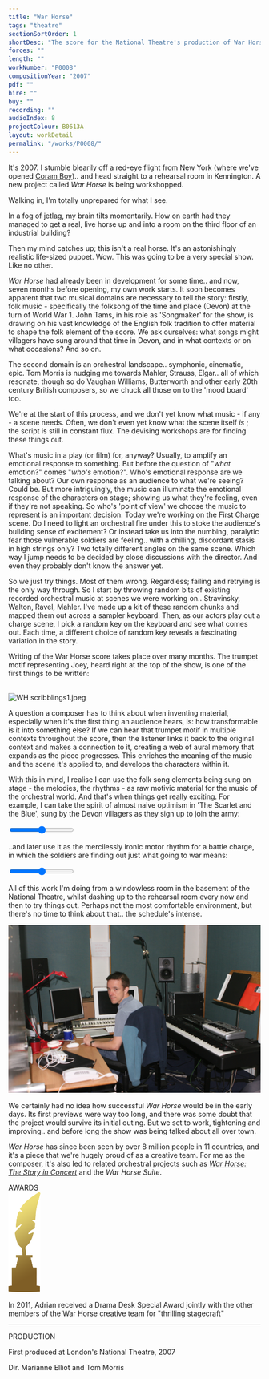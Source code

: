 ```yaml
---
title: "War Horse"
tags: "theatre"
sectionSortOrder: 1
shortDesc: "The score for the National Theatre's production of War Horse"
forces: ""
length: ""
workNumber: "P0008"
compositionYear: "2007"
pdf: ""
hire: ""
buy: ""
recording: ""
audioIndex: 8
projectColour: B0613A
layout: workDetail
permalink: "/works/P0008/"
---
```

<div class="pdMainContent">
    <p>
        It's 2007. I stumble blearily off a red-eye flight from New York (where we've opened <a href="/works/P0007/">Coram Boy</a>).. and head straight to a rehearsal room in Kennington. A new project called <i>War Horse</i> is being workshopped.
    </p>
    <p> Walking in, I'm totally unprepared for what I see.</p>
    <p>
        In a fog of jetlag, my brain tilts momentarily. How on earth had they managed to get a real, live horse up and into a room on the third floor of an industrial building?
    </p>
    <p>
        Then my mind catches up; this isn't a real horse. It's an astonishingly realistic life-sized puppet. Wow. This was going to be a very special show. Like no other.
    </p>
    <p>
        <i>War Horse</i> had already been in development for some time.. and now, seven months before opening, my own work starts. It soon becomes apparent that two musical domains are necessary to tell the story: firstly, folk music - specifically the folksong of the time and place (Devon) at the turn of World War 1. John Tams, in his role as 'Songmaker' for the show, is drawing on his vast knowledge of the English folk tradition to offer material to shape the folk element of the score. We ask ourselves: what songs might villagers have sung around that time in Devon, and in what contexts or on what occasions? And so on.
    </p>
    <p>
        The second domain is an orchestral landscape.. symphonic, cinematic, epic. Tom Morris is nudging me towards Mahler, Strauss, Elgar.. all of which resonate, though so do Vaughan Williams, Butterworth and other early 20th century British composers, so we chuck all those on to the 'mood board' too.
    </p>
    <p>
        We're at the start of this process, and we don't yet know what music - if any - a scene needs. Often, we don't even yet know what the scene itself <i>is</i> ; the script is still in constant flux. The devising workshops are for finding these things out.
    </p>
    <p>
        What's music in a play (or film) for, anyway? Usually, to amplify an emotional response to something. But before the question of "<i>what</i> emotion?" comes "<i>who's</i> emotion?". Who's emotional response are we talking about? Our own response as an audience to what we're seeing? Could be. But more intriguingly, the music can illuminate the emotional response of the characters on stage; showing us what they're feeling, even if they're not speaking. So who's 'point of view' we choose the music to represent is an important decision. Today we're working on the First Charge scene. Do I need to light an orchestral fire under this to stoke the audience's building sense of excitement? Or instead take us into the numbing, paralytic fear those vulnerable soldiers are feeling.. with a chilling, discordant stasis in high strings only? Two totally different angles on the same scene. Which way I jump needs to be decided by close discussions with the director. And even they probably don't know the answer yet.
    </p>
    <p>
        So we just try things. Most of them wrong. Regardless; failing and retrying is the only way through. So I start by throwing random bits of existing recorded orchestral music at scenes we were working on.. Stravinsky, Walton, Ravel, Mahler. I've made up a kit of these random chunks and mapped them out across a sampler keyboard. Then, as our actors play out a charge scene, I pick a random key on the keyboard and see what comes out. Each time, a different choice of random key reveals a fascinating variation in the story.
    </p>
    <p>
        Writing of the War Horse score takes place over many months. The trumpet motif representing Joey, heard right at the top of the show, is one of the first things to be written:
    </p>
    <br />
    <div class="pdContentImg">
        <img src="/P0008/image/scribblings1-620x656.jpg" alt="WH scribblings1.jpeg">
    </div>
    <p>
        A question a composer has to think about when inventing material, especially when it's the first thing an audience hears, is: how transformable is it into something else?  If we can hear that trumpet motif in multiple contexts throughout the score, then the listener links it back to the original context and makes a connection to it, creating a web of aural memory that expands as the piece progresses. This enriches the meaning of the music and the scene it's applied to, and develops the characters within it.
    </p>
    <p>
        With this in mind, I realise I can use the folk song elements being sung on stage - the melodies, the rhythms - as raw motivic material for the music of the orchestral world. And that's when things get really exciting. For example, I can take the spirit of almost naive optimism in 'The Scarlet and the Blue', sung by the Devon villagers as they sign up to join the army:
    </p>
    <div class="pdAudioPlayer">
        <div class="audioTrackRow">
            <div class="button">
                <div class="amplitude-play-pause" amplitude-main-play-pause="true" data-amplitude-song-index="22"></div>
            </div>
            <div class="audioProgress">
                <input type="range" class="amplitude-song-slider" data-amplitude-song-index="22"/>
            </div>
        </div>
    </div>
    <p>
        ..and later use it as the mercilessly ironic motor rhythm for a battle charge, in which the soldiers are finding out just what going to war means:
    </p>
    <div class="pdAudioPlayer">
        <div class="audioTrackRow">
            <div class="button">
                <div class="amplitude-play-pause" amplitude-main-play-pause="true" data-amplitude-song-index="23"></div>
            </div>
            <div class="audioProgress">
                <input type="range" class="amplitude-song-slider" data-amplitude-song-index="23"/>
            </div>
        </div>
    </div>
    <p>
       All of this work I'm doing from a windowless room in the basement of the National Theatre, whilst dashing up to the rehearsal room every now and then to try things out. Perhaps not the most comfortable environment, but there's no time to think about that.. the schedule's intense.
    </p>
    <div class="pdContentImg">
        <img src="/works/P0008/image/IMG_2911.JPG" alt="The basement studio">
    </div>
    <p>
        We certainly had no idea how successful <i>War Horse</i> would be in the early days. Its first previews were way too long, and there was some doubt that the project would survive its initial outing. But we set to work, tightening and improving.. and before long the show was being talked about all over town.
    </p>
    <p>
        <i>War Horse</i> has since been seen by over 8 million people in 11 countries, and it's a piece that we're hugely proud of as a creative team. For me as the composer, it's also led to related orchestral projects such as <a href="/projects/orchestral/War_Horse_The_Story_in_Concert/"><i>War Horse: The Story in Concert</i></a> and the <i>War Horse Suite</i>.
    </p>
            
</div>

<div class="pdSidebar">
    <div class="pdSidebarSection">
        <div class="pdSidebarSectionTitle" style="color: #{{ projectColour }}">AWARDS</div>
        <div class="pdSidebarImage">
            <img src="/images/misc/DramaDeskStatue64x200.png" alt="Drama Desk statue">
        </div>
        <p>In 2011, Adrian received a Drama Desk Special Award jointly with the other members of the War Horse creative team for "thrilling stagecraft"</p>
    </div>
    <hr />
    <div class="pdSidebarSection">
        <div class="pdSidebarSectionTitle" style="color: #{{ projectColour }}">PRODUCTION</div>
        <p>First produced at London's National Theatre, 2007</p>
        <p>Dir. Marianne Elliot and Tom Morris</p>
    </div>
</div>
